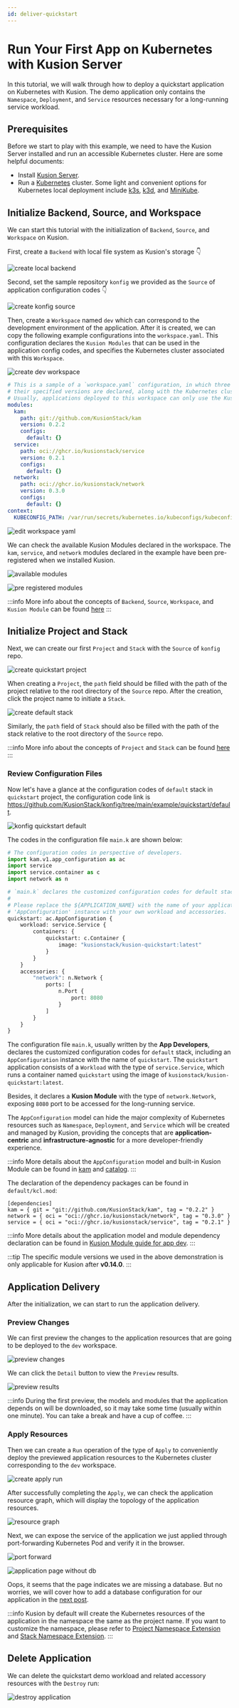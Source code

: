 ```yaml
---
id: deliver-quickstart
---
```


# Run Your First App on Kubernetes with Kusion Server

In this tutorial, we will walk through how to deploy a quickstart application on Kubernetes with Kusion. The demo application only contains the `Namespace`, `Deployment`, and `Service` resources necessary for a long-running service workload. 

## Prerequisites

Before we start to play with this example, we need to have the Kusion Server installed and run an accessible Kubernetes cluster. Here are some helpful documents: 

- Install [Kusion Server](../2-getting-started-with-kusion-cli/0-install-kusion.md). 
- Run a [Kubernetes](https://kubernetes.io) cluster. Some light and convenient options for Kubernetes local deployment include [k3s](https://docs.k3s.io/quick-start), [k3d](https://k3d.io/v5.4.4/#installation), and [MiniKube](https://minikube.sigs.k8s.io/docs/tutorials/multi_node). 

## Initialize Backend, Source, and Workspace

We can start this tutorial with the initialization of `Backend`, `Source`, and `Workspace` on Kusion. 

First, create a `Backend` with local file system as Kusion's storage 👇 

![create local backend](/img/docs/user_docs/getting-started/create_local_backend.png)

Second, set the sample repository `konfig` we provided as the `Source` of application configuration codes 👇

![create konfig source](/img/docs/user_docs/getting-started/create_konfig_source.png)

Then, create a `Workspace` named `dev` which can correspond to the development environment of the application. After it is created, we can copy the following example configurations into the `workspace.yaml`. This configuration declares the `Kusion Modules` that can be used in the application config codes, and specifies the Kubernetes cluster associated with this `Workspace`. 

![create dev workspace](/img/docs/user_docs/getting-started/create_dev_workspace.png)

```yaml
# This is a sample of a `workspace.yaml` configuration, in which three Kusion Modules (kam, service, and network) and 
# their specified versions are declared, along with the Kubernetes cluster bound to this workspace. 
# Usually, applications deployed to this workspace can only use the Kusion Modules declared in the `workspace.yaml`. 
modules:
  kam:
    path: git://github.com/KusionStack/kam
    version: 0.2.2
    configs:
      default: {}
  service:
    path: oci://ghcr.io/kusionstack/service
    version: 0.2.1
    configs:
      default: {}
  network:
    path: oci://ghcr.io/kusionstack/network
    version: 0.3.0
    configs:
      default: {}
context:
  KUBECONFIG_PATH: /var/run/secrets/kubernetes.io/kubeconfigs/kubeconfig-0
```

![edit workspace yaml](/img/docs/user_docs/getting-started/edit_workspace_yaml.png)

We can check the available Kusion Modules declared in the workspace. The `kam`, `service`, and `network` modules declared in the example have been pre-registered when we installed Kusion. 

![available modules](/img/docs/user_docs/getting-started/available_modules.png)

![pre registered modules](/img/docs/user_docs/getting-started/pre_registered_modules.png)

:::info
More info about the concepts of `Backend`, `Source`, `Workspace`, and `Kusion Module` can be found [here](../../3-concepts/0-overview.md)
:::

## Initialize Project and Stack

Next, we can create our first `Project` and `Stack` with the `Source` of `konfig` repo. 

![create quickstart project](/img/docs/user_docs/getting-started/create_quickstart_project.png)

When creating a `Project`, the `path` field should be filled with the path of the project relative to the root directory of the `Source` repo. After the creation, click the project name to initiate a `Stack`. 

![create default stack](/img/docs/user_docs/getting-started/create_default_stack.png)

Similarly, the `path` field of `Stack` should also be filled with the path of the stack relative to the root directory of the `Source` repo. 

:::info
More info about the concepts of `Project` and `Stack` can be found [here](../../3-concepts/0-overview.md)
:::

### Review Configuration Files

Now let's have a glance at the configuration codes of `default` stack in `quickstart` project, the configuration code link is https://github.com/KusionStack/konfig/tree/main/example/quickstart/default. 

![konfig quickstart default](/img/docs/user_docs/getting-started/konfig_quickstart_default.png)

The codes in the configuration file `main.k` are shown below: 

```python
# The configuration codes in perspective of developers.
import kam.v1.app_configuration as ac
import service
import service.container as c
import network as n

# `main.k` declares the customized configuration codes for default stack. 
# 
# Please replace the ${APPLICATION_NAME} with the name of your application, and complete the 
# 'AppConfiguration' instance with your own workload and accessories.
quickstart: ac.AppConfiguration {
    workload: service.Service {
        containers: {
            quickstart: c.Container {
                image: "kusionstack/kusion-quickstart:latest"
            }
        }
    }
    accessories: {
        "network": n.Network {
            ports: [
                n.Port {
                    port: 8080
                }
            ]
        }
    }
}

```

The configuration file `main.k`, usually written by the **App Developers**, declares the customized configuration codes for `default` stack, including an `AppConfiguration` instance with the name of `quickstart`. The `quickstart` application consists of a `Workload` with the type of `service.Service`, which runs a container named `quickstart` using the image of `kusionstack/kusion-quickstart:latest`. 

Besides, it declares a **Kusion Module** with the type of `network.Network`, exposing `8080` port to be accessed for the long-running service. 

The `AppConfiguration` model can hide the major complexity of Kubernetes resources such as `Namespace`, `Deployment`, and `Service` which will be created and managed by Kusion, providing the concepts that are **application-centric** and **infrastructure-agnostic** for a more developer-friendly experience. 

:::info
More details about the `AppConfiguration` model and built-in Kusion Module can be found in [kam](https://github.com/KusionStack/kam) and [catalog](https://github.com/KusionStack/catalog). 
:::

The declaration of the dependency packages can be found in `default/kcl.mod`: 

```shell
[dependencies]
kam = { git = "git://github.com/KusionStack/kam", tag = "0.2.2" }
network = { oci = "oci://ghcr.io/kusionstack/network", tag = "0.3.0" }
service = { oci = "oci://ghcr.io/kusionstack/service", tag = "0.2.1" }
```

:::info
More details about the application model and module dependency declaration can be found in [Kusion Module guide for app dev](../../3-concepts/3-module/3-app-dev-guide.md). 
:::

:::tip
The specific module versions we used in the above demonstration is only applicable for Kusion after **v0.14.0**. 
:::

## Application Delivery

After the initialization, we can start to run the application delivery. 

### Preview Changes

We can first preview the changes to the application resources that are going to be deployed to the `dev` workspace. 

![preview changes](/img/docs/user_docs/getting-started/preview_changes.png)

We can click the `Detail` button to view the `Preview` results. 

![preview results](/img/docs/user_docs/getting-started/preview_results.png)

:::info
During the first preview, the models and modules that the application depends on will be downloaded, so it may take some time (usually within one minute). You can take a break and have a cup of coffee. 
:::

### Apply Resources

Then we can create a `Run` operation of the type of `Apply` to conveniently deploy the previewed application resources to the Kubernetes cluster corresponding to the `dev` workspace. 

![create apply run](/img/docs/user_docs/getting-started/create_apply_run.png)

After successfully completing the `Apply`, we can check the application resource graph, which will display the topology of the application resources. 

![resource graph](/img/docs/user_docs/getting-started/resource_graph.png)

Next, we can expose the service of the application we just applied through port-forwarding Kubernetes Pod and verify it in the browser. 

![port forward](/img/docs/user_docs/getting-started/port_forward.png)

![application page without db](/img/docs/user_docs/getting-started/application_page_without_db.png)

Oops, it seems that the page indicates we are missing a database. But no worries, we will cover how to add a database configuration for our application in the [next post](2-deliver-quickstart-with-db.md). 

:::info
Kusion by default will create the Kubernetes resources of the application in the namespace the same as the project name. If you want to customize the namespace, please refer to [Project Namespace Extension](../../3-concepts/1-project/2-configuration.md#kubernetesnamespace) and [Stack Namespace Extension](../../3-concepts/2-stack/2-configuration.md#kubernetesnamespace). 
:::

## Delete Application

We can delete the quickstart demo workload and related accessory resources with the `Destroy` run: 

![destroy application](/img/docs/user_docs/getting-started/destroy_application.png)
